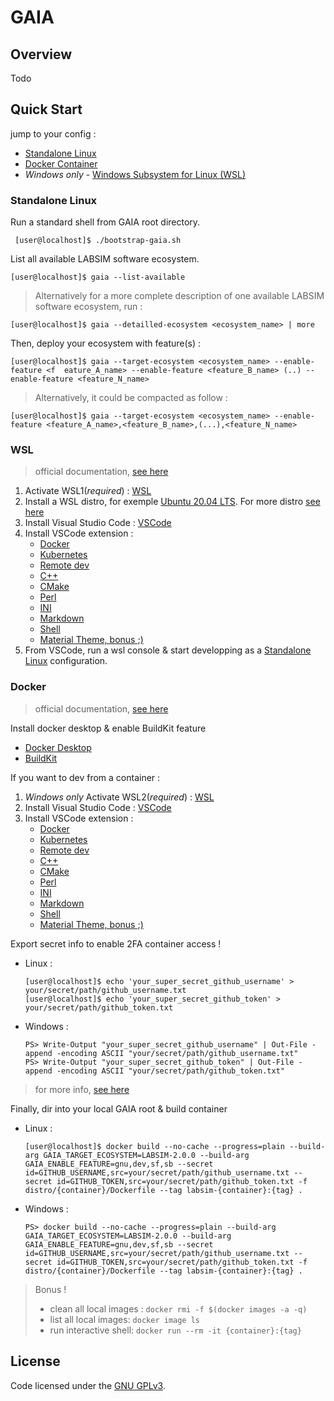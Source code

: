 # GAIA

## Overview

Todo

## Quick Start

jump to your config :

- [Standalone Linux](#standalone-linux)
- [Docker Container](#docker)
- _*Windows only*_ - [Windows Subsystem for Linux (WSL)](#wsl)

### Standalone Linux

Run a standard shell from GAIA root directory.

```console
 [user@localhost]$ ./bootstrap-gaia.sh
```

List all available LABSIM software ecosystem.

```console
[user@localhost]$ gaia --list-available
```

> Alternatively for a more complete description of one available LABSIM software ecosystem, run :

```console
[user@localhost]$ gaia --detailled-ecosystem <ecosystem_name> | more
```

Then, deploy your ecosystem with feature(s) :

```console
[user@localhost]$ gaia --target-ecosystem <ecosystem_name> --enable-feature <f  eature_A_name> --enable-feature <feature_B_name> (..) --enable-feature <feature_N_name>
```

> Alternatively, it could be compacted as follow :

 ```console
 [user@localhost]$ gaia --target-ecosystem <ecosystem_name> --enable-feature <feature_A_name>,<feature_B_name>,(...),<feature_N_name>
```

### WSL

> official documentation, [see here](https://code.visualstudio.com/docs/remote/wsl)

1. Activate WSL1(_required_) : [WSL](https://docs.microsoft.com/fr-fr/windows/wsl/install-win10)
2. Install a WSL distro, for exemple [Ubuntu 20.04 LTS](https://www.microsoft.com/fr-fr/p/ubuntu-2004-lts/9n6svws3rx71). For more distro [see here](https://docs.microsoft.com/fr-fr/windows/wsl/install-win10#install-your-linux-distribution-of-choice)
3. Install Visual Studio Code : [VSCode](https://code.visualstudio.com/)
4. Install VSCode extension :
   - [Docker](https://marketplace.visualstudio.com/items?itemName=ms-azuretools.vscode-docker)
   - [Kubernetes](https://marketplace.visualstudio.com/items?itemName=ms-kubernetes-tools.vscode-kubernetes-tools)
   - [Remote dev](https://marketplace.visualstudio.com/items?itemName=ms-vscode-remote.vscode-remote-extensionpack)
   - [C++](https://marketplace.visualstudio.com/items?itemName=ms-vscode.cpptools)
   - [CMake](https://marketplace.visualstudio.com/items?itemName=ms-vscode.cmake-tools)
   - [Perl](https://marketplace.visualstudio.com/items?itemName=d9705996.perl-toolbox)
   - [INI](https://marketplace.visualstudio.com/items?itemName=DavidWang.ini-for-vscode)
   - [Markdown](https://marketplace.visualstudio.com/items?itemName=DavidAnson.vscode-markdownlint)
   - [Shell](https://marketplace.visualstudio.com/items?itemName=jeff-hykin.better-shellscript-syntax)
   - [Material Theme, bonus ;)](https://marketplace.visualstudio.com/items?itemName=Equinusocio.vsc-material-theme)
5. From VSCode, run a wsl console & start developping as a [Standalone Linux](#standalone-linux) configuration.

### Docker

> official documentation, [see here](https://code.visualstudio.com/docs/remote/containers)

Install docker desktop & enable BuildKit feature

- [Docker Desktop](https://www.docker.com/products/docker-desktop)
- [BuildKit](https://docs.docker.com/develop/develop-images/build_enhancements/#to-enable-buildkit-builds)

If you want to dev from a container :

1. _*Windows only*_ Activate WSL2(_required_) : [WSL](https://docs.microsoft.com/fr-fr/windows/wsl/install-win10)
2. Install Visual Studio Code : [VSCode](https://code.visualstudio.com/)
3. Install VSCode extension :
   - [Docker](https://marketplace.visualstudio.com/items?itemName=ms-azuretools.vscode-docker)
   - [Kubernetes](https://marketplace.visualstudio.com/items?itemName=ms-kubernetes-tools.vscode-kubernetes-tools)
   - [Remote dev](https://marketplace.visualstudio.com/items?itemName=ms-vscode-remote.vscode-remote-extensionpack)
   - [C++](https://marketplace.visualstudio.com/items?itemName=ms-vscode.cpptools)
   - [CMake](https://marketplace.visualstudio.com/items?itemName=ms-vscode.cmake-tools)
   - [Perl](https://marketplace.visualstudio.com/items?itemName=d9705996.perl-toolbox)
   - [INI](https://marketplace.visualstudio.com/items?itemName=DavidWang.ini-for-vscode)
   - [Markdown](https://marketplace.visualstudio.com/items?itemName=DavidAnson.vscode-markdownlint)
   - [Shell](https://marketplace.visualstudio.com/items?itemName=jeff-hykin.better-shellscript-syntax)
   - [Material Theme, bonus ;)](https://marketplace.visualstudio.com/items?itemName=Equinusocio.vsc-material-theme)

Export secret info to enable 2FA container access !

- Linux :

  ```console
  [user@localhost]$ echo 'your_super_secret_github_username' > your/secret/path/github_username.txt
  [user@localhost]$ echo 'your_super_secret_github_token' > your/secret/path/github_token.txt
  ```

- Windows :

  ```console
  PS> Write-Output "your_super_secret_github_username" | Out-File -append -encoding ASCII "your/secret/path/github_username.txt"
  PS> Write-Output "your_super_secret_github_token" | Out-File -append -encoding ASCII "your/secret/path/github_token.txt"
  ```

> for more info, [see here](https://help.github.com/en/github/authenticating-to-github/creating-a-personal-access-token-for-the-command-line)

Finally, dir into your local GAIA root & build container

- Linux :

  ```console
  [user@localhost]$ docker build --no-cache --progress=plain --build-arg GAIA_TARGET_ECOSYSTEM=LABSIM-2.0.0 --build-arg GAIA_ENABLE_FEATURE=gnu,dev,sf,sb --secret id=GITHUB_USERNAME,src=your/secret/path/github_username.txt --secret id=GITHUB_TOKEN,src=your/secret/path/github_token.txt -f distro/{container}/Dockerfile --tag labsim-{container}:{tag} .
  ```

- Windows :

  ```console
  PS> docker build --no-cache --progress=plain --build-arg GAIA_TARGET_ECOSYSTEM=LABSIM-2.0.0 --build-arg GAIA_ENABLE_FEATURE=gnu,dev,sf,sb --secret id=GITHUB_USERNAME,src=your/secret/path/github_username.txt --secret id=GITHUB_TOKEN,src=your/secret/path/github_token.txt -f distro/{container}/Dockerfile --tag labsim-{container}:{tag} .
  ```

> Bonus !
>
> - clean all local images : `docker rmi -f $(docker images -a -q)`
> - list all local images: `docker image ls`
> - run interactive shell: `docker run --rm -it {container}:{tag}`

## License

Code licensed under the [GNU GPLv3](COPYING).
